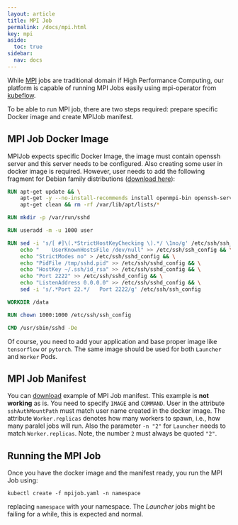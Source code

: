 ```yaml
---
layout: article
title: MPI Job
permalink: /docs/mpi.html
key: mpi
aside:
  toc: true
sidebar:
  nav: docs
---
```


While [MPI](https://www.open-mpi.org/) jobs are traditional domain if High Performance Computing, our platform is capable of running MPI Jobs easily using mpi-operator from [kubeflow](https://www.kubeflow.org/).

To be able to run MPI job, there are two steps required: prepare specific Docker image and create MPIJob manifest.

## MPI Job Docker Image

MPIJob expects specific Docker Image, the image must contain openssh server and this server needs to be configured. Also creating some user in docker image is required. However, user needs to add the following fragment for Debian family distributions ([download here](/docs/deployments/Dockerfile-mpi)):

```dockerfile
RUN apt-get update && \
    apt-get -y --no-install-recommends install openmpi-bin openssh-server openssh-client bind9-host && \
    apt-get clean && rm -rf /var/lib/apt/lists/*

RUN mkdir -p /var/run/sshd

RUN useradd -m -u 1000 user

RUN sed -i 's/[ #]\(.*StrictHostKeyChecking \).*/ \1no/g' /etc/ssh/ssh_config && \
    echo "    UserKnownHostsFile /dev/null" >> /etc/ssh/ssh_config && \
    echo "StrictModes no" > /etc/ssh/sshd_config && \
    echo "PidFile /tmp/sshd.pid" >> /etc/ssh/sshd_config && \
    echo "HostKey ~/.ssh/id_rsa" >> /etc/ssh/sshd_config && \
    echo "Port 2222" >> /etc/ssh/sshd_config && \
    echo "ListenAddress 0.0.0.0" >> /etc/ssh/sshd_config && \
    sed -i 's/.*Port 22.*/   Port 2222/g' /etc/ssh/ssh_config

WORKDIR /data

RUN chown 1000:1000 /etc/ssh/ssh_config

CMD /usr/sbin/sshd -De
```

Of course, you need to add your application and base proper image like `tensorflow` or `pytorch`. The same image should be used for both `Launcher` and `Worker` Pods.

## MPI Job Manifest

You can [download](/docs/deployments/mpijob.yaml) example of MPI Job manifest. This example is **not working** as is. You need to specify `IMAGE` and `COMMAND`. User in the attribute `sshAuthMountPath` must match user name created in the docker image. The attribute `Worker.replicas` denotes how many workers to spawn, i.e., how many paralel jobs will run. Also the parameter `-n "2"` for `Launcher` needs to match `Worker.replicas`. Note, the number `2` must always be quoted `"2"`.

## Running the MPI Job

Once you have the docker image and the manifest ready, you run the MPI Job using:
```
kubectl create -f mpijob.yaml -n namespace
```
replacing `namespace` with your namespace. The *Launcher* jobs might be failing for a while, this is expected and normal. 

